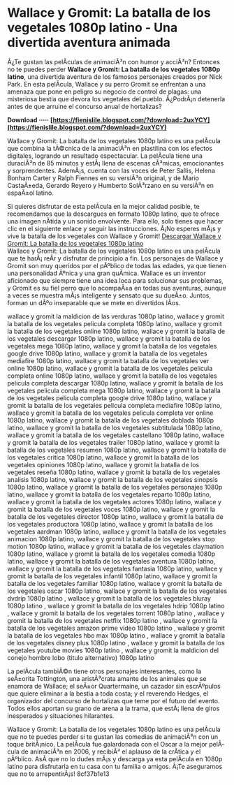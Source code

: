 
 
# Wallace y Gromit: La batalla de los vegetales 1080p latino - Una divertida aventura animada
 
Â¿Te gustan las pelÃ­culas de animaciÃ³n con humor y acciÃ³n? Entonces no te puedes perder **Wallace y Gromit: La batalla de los vegetales 1080p latino**, una divertida aventura de los famosos personajes creados por Nick Park. En esta pelÃ­cula, Wallace y su perro Gromit se enfrentan a una amenaza que pone en peligro su negocio de control de plagas: una misteriosa bestia que devora los vegetales del pueblo. Â¿PodrÃ¡n detenerla antes de que arruine el concurso anual de hortalizas?
 
**Download ····· [https://fienislile.blogspot.com/?download=2uxYCY](https://fienislile.blogspot.com/?download=2uxYCY)**


 
Wallace y Gromit: La batalla de los vegetales 1080p latino es una pelÃ­cula que combina la tÃ©cnica de la animaciÃ³n en plastilina con los efectos digitales, logrando un resultado espectacular. La pelÃ­cula tiene una duraciÃ³n de 85 minutos y estÃ¡ llena de escenas cÃ³micas, emocionantes y sorprendentes. AdemÃ¡s, cuenta con las voces de Peter Sallis, Helena Bonham Carter y Ralph Fiennes en su versiÃ³n original, y de Mario CastaÃ±eda, Gerardo Reyero y Humberto SolÃ³rzano en su versiÃ³n en espaÃ±ol latino.
 
Si quieres disfrutar de esta pelÃ­cula en la mejor calidad posible, te recomendamos que la descargues en formato 1080p latino, que te ofrece una imagen nÃ­tida y un sonido envolvente. Para ello, solo tienes que hacer clic en el siguiente enlace y seguir las instrucciones. Â¡No esperes mÃ¡s y vive la batalla de los vegetales con Wallace y Gromit!
 [Descargar Wallace y Gromit: La batalla de los vegetales 1080p latino](https://www.example.com/wallace-y-gromit-la-batalla-de-los-vegetales-1080p-latino)  
Wallace y Gromit: La batalla de los vegetales 1080p latino es una pelÃ­cula que te harÃ¡ reÃ­r y disfrutar de principio a fin. Los personajes de Wallace y Gromit son muy queridos por el pÃºblico de todas las edades, ya que tienen una personalidad Ãºnica y una gran quÃ­mica. Wallace es un inventor aficionado que siempre tiene una idea loca para solucionar sus problemas, y Gromit es su fiel perro que lo acompaÃ±a en todas sus aventuras, aunque a veces se muestra mÃ¡s inteligente y sensato que su dueÃ±o. Juntos, forman un dÃºo inseparable que se mete en divertidos lÃ­os.
 
wallace y gromit la maldicion de las verduras 1080p latino,  wallace y gromit la batalla de los vegetales pelicula completa 1080p latino,  wallace y gromit la batalla de los vegetales online 1080p latino,  wallace y gromit la batalla de los vegetales descargar 1080p latino,  wallace y gromit la batalla de los vegetales mega 1080p latino,  wallace y gromit la batalla de los vegetales google drive 1080p latino,  wallace y gromit la batalla de los vegetales mediafire 1080p latino,  wallace y gromit la batalla de los vegetales ver online 1080p latino,  wallace y gromit la batalla de los vegetales pelicula completa online 1080p latino,  wallace y gromit la batalla de los vegetales pelicula completa descargar 1080p latino,  wallace y gromit la batalla de los vegetales pelicula completa mega 1080p latino,  wallace y gromit la batalla de los vegetales pelicula completa google drive 1080p latino,  wallace y gromit la batalla de los vegetales pelicula completa mediafire 1080p latino,  wallace y gromit la batalla de los vegetales pelicula completa ver online 1080p latino,  wallace y gromit la batalla de los vegetales doblada 1080p latino,  wallace y gromit la batalla de los vegetales subtitulada 1080p latino,  wallace y gromit la batalla de los vegetales castellano 1080p latino,  wallace y gromit la batalla de los vegetales trailer 1080p latino,  wallace y gromit la batalla de los vegetales resumen 1080p latino,  wallace y gromit la batalla de los vegetales critica 1080p latino,  wallace y gromit la batalla de los vegetales opiniones 1080p latino,  wallace y gromit la batalla de los vegetales reseña 1080p latino,  wallace y gromit la batalla de los vegetales analisis 1080p latino,  wallace y gromit la batalla de los vegetales sinopsis 1080p latino,  wallace y gromit la batalla de los vegetales personajes 1080p latino,  wallace y gromit la batalla de los vegetales reparto 1080p latino,  wallace y gromit la batalla de los vegetales actores 1080p latino,  wallace y gromit la batalla de los vegetales voces 1080p latino,  wallace y gromit la batalla de los vegetales director 1080p latino,  wallace y gromit la batalla de los vegetales productora 1080p latino,  wallace y gromit la batalla de los vegetales aardman 1080p latino,  wallace y gromit la batalla de los vegetales animacion 1080p latino,  wallace y gromit la batalla de los vegetales stop motion 1080p latino,  wallace y gromit la batalla de los vegetales claymation 1080p latino,  wallace y gromit la batalla de los vegetales comedia 1080p latino,  wallace y gromit la batalla de los vegetales aventura 1080p latino,  wallace y gromit la batalla de los vegetales fantasia 1080p latino,  wallace y gromit la batalla de los vegetales infantil 1080p latino,  wallace y gromit la batalla de los vegetales familiar 1080p latino,  wallace y gromit la batalla de los vegetales oscar 1080p latino,  wallace y gromit la batalla de los vegetales dvdrip 1080p latino ,  wallace y gromit la batalla de los vegetales bluray 1080p latino ,  wallace y gromit la batalla de los vegetales hdrip 1080p latino ,  wallace y gromit la batalla de los vegetales torrent 1080p latino ,  wallace y gromit la batalla de los vegetales netflix 1080p latino ,  wallace y gromit la batalla de los vegetales amazon prime video 1080p latino ,  wallace y gromit la batalla de los vegetales hbo max 1080p latino ,  wallace y gromit la batalla de los vegetales disney plus 1080p latino ,  wallace y gromit la batalla de los vegetales youtube movies 1080p latino ,  wallace y gromit la maldicion del conejo hombre lobo (titulo alternativo) 1080p latino
 
La pelÃ­cula tambiÃ©n tiene otros personajes interesantes, como la seÃ±orita Tottington, una aristÃ³crata amante de los animales que se enamora de Wallace; el seÃ±or Quartermaine, un cazador sin escrÃºpulos que quiere eliminar a la bestia a toda costa; y el reverendo Hedges, el organizador del concurso de hortalizas que teme por el futuro del evento. Todos ellos aportan su grano de arena a la trama, que estÃ¡ llena de giros inesperados y situaciones hilarantes.
 
Wallace y Gromit: La batalla de los vegetales 1080p latino es una pelÃ­cula que no te puedes perder si te gustan las comedias de animaciÃ³n con un toque britÃ¡nico. La pelÃ­cula fue galardonada con el Oscar a la mejor pelÃ­cula de animaciÃ³n en 2006, y recibiÃ³ el aplauso de la crÃ­tica y el pÃºblico. AsÃ­ que no lo dudes mÃ¡s y descarga ya esta pelÃ­cula en 1080p latino para disfrutarla en tu casa con tu familia o amigos. Â¡Te aseguramos que no te arrepentirÃ¡s!
 8cf37b1e13
 

